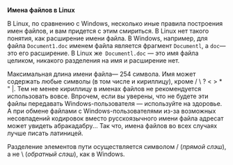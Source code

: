 **Имена файлов в Linux** 

В Linux, по сравнению с Windows, несколько иные правила построения имен файлов, и вам придется с этим смириться. В Linux нет такого понятия, как расширение имени файла. В Windows, например, для файла `Document1.doc` именем файла является фрагмент `Documentl`, a `doc`— это его расширение. В Linux же` Documentl.doc` — это имя файла целиком, никакого разделения на имя и расширение нет. 

Максимальная длина имени файла— 254 символа. Имя может содержать любые символы (в том числе и кириллицу), кроме / \ ? < > * " |. Тем не менее кириллицу в именах файлов не рекомендуется использовать вовсе. Впрочем, если вы уверены, что не будете эти файлы передавать Windows-пользователя — используйте на здоровье. А при обмене файлами с Windows-пользователями из-за возможных несовпадений кодировок вместо русскоязычного имени файла адресат может увидеть абракадабру... Так что, имена файлов во всех случаях лучше писать латиницей. 

Разделение элементов пути осуществляется символом / (*прямой слэш*), а не \ (*обратный слэш*), как в Windows.